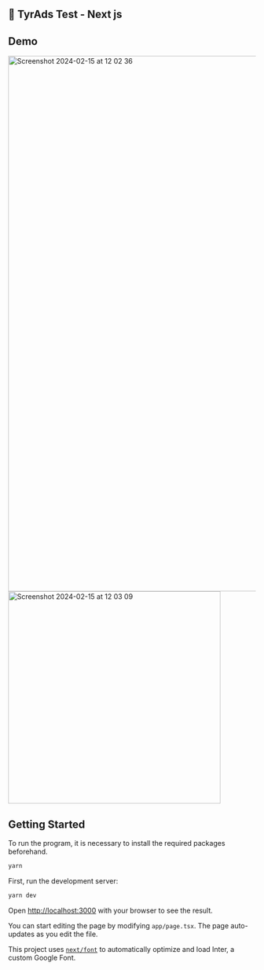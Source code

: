 ## 🚀 TyrAds Test - Next js

## Demo
<img width="1090" alt="Screenshot 2024-02-15 at 12 02 36" src="https://github.com/fikriibe/dashboard-wallet/assets/49143372/3f5c8b39-eb56-46d9-9a92-1fcb88f66b78">
<img width="432" alt="Screenshot 2024-02-15 at 12 03 09" src="https://github.com/fikriibe/dashboard-wallet/assets/49143372/0031d514-c3aa-4430-8ef7-7f539226b9d2">


## Getting Started

To run the program, it is necessary to install the required packages beforehand.

```bash
yarn
```


First, run the development server:

```bash
yarn dev
```

Open [http://localhost:3000](http://localhost:3000) with your browser to see the result.

You can start editing the page by modifying `app/page.tsx`. The page auto-updates as you edit the file.

This project uses [`next/font`](https://nextjs.org/docs/basic-features/font-optimization) to automatically optimize and load Inter, a custom Google Font.
